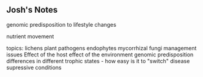 ## Josh's Notes

genomic predisposition to lifestyle changes

nutrient movement

topics:
lichens
plant pathogens
endophytes
mycorrhizal fungi
management issues
Effect of the host
effect of the environment
genomic predisposition
differences in different trophic states - how easy is it to "switch"
disease supressive conditions